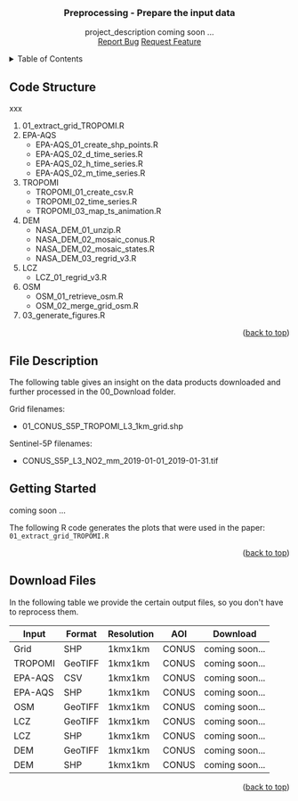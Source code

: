 <a id="readme-top"></a>


<!-- PROJECT LOGO -->
<br />
<div align="center">
  <h3 align="center">Preprocessing - Prepare the input data</h3>
  <p align="center">
    project_description coming soon ...
    <br />
    <a href="https://github.com/reneebichler/surface-emissions/issues/new?labels=bug&template=bug-report---.md">Report Bug</a>
    <a href="https://github.com/reneebichler/surface-emissions/issues/new?labels=enhancement&template=feature-request---.md">Request Feature</a>
  </p>
</div>



<!-- TABLE OF CONTENTS -->
<details>
  <summary>Table of Contents</summary>
  <ol>
    <li><a href="#code-structure">Code Structure</a></li>
    <li><a href="#file-description">File Description</a></li>
    <li><a href="#getting-started">Getting Started</a></li>
    <li><a href="#output-files">Output Files</a></li>
  </ol>
</details>


<!-- Code Structure -->
## Code Structure

xxx

1. 01_extract_grid_TROPOMI.R
2. EPA-AQS
    * EPA-AQS_01_create_shp_points.R
    * EPA-AQS_02_d_time_series.R
    * EPA-AQS_02_h_time_series.R
    * EPA-AQS_02_m_time_series.R
3. TROPOMI
    * TROPOMI_01_create_csv.R
    * TROPOMI_02_time_series.R
    * TROPOMI_03_map_ts_animation.R
4. DEM
    * NASA_DEM_01_unzip.R
    * NASA_DEM_02_mosaic_conus.R
    * NASA_DEM_02_mosaic_states.R
    * NASA_DEM_03_regrid_v3.R
5. LCZ
    * LCZ_01_regrid_v3.R
6. OSM
    * OSM_01_retrieve_osm.R
    * OSM_02_merge_grid_osm.R
7. 03_generate_figures.R

<p align="right">(<a href="#readme-top">back to top</a>)</p>


<!-- File Description -->
## File Description

The following table gives an insight on the data products downloaded and further processed in the 00_Download folder.

Grid filenames:
* 01_CONUS_S5P_TROPOMI_L3_1km_grid.shp


Sentinel-5P filenames:
* CONUS_S5P_L3_NO2_mm_2019-01-01_2019-01-31.tif



<!-- GETTING STARTED -->
## Getting Started

coming soon ...


The following R code generates the plots that were used in the paper:
    ```
    01_extract_grid_TROPOMI.R
    ```

<p align="right">(<a href="#readme-top">back to top</a>)</p>



<!-- Download Files -->
## Download Files

In the following table we provide the certain output files, so you don't have to reprocess them.

| Input     | Format    | Resolution     | AOI           | Download         |
| ---       | ---       | ---            | ---           | ---              |
| Grid      | SHP       | 1kmx1km        | CONUS         | coming soon...   |
| TROPOMI   | GeoTIFF   | 1kmx1km        | CONUS         | coming soon...   |
| EPA-AQS   | CSV       | 1kmx1km        | CONUS         | coming soon...   |
| EPA-AQS   | SHP       | 1kmx1km        | CONUS         | coming soon...   |
| OSM       | GeoTIFF   | 1kmx1km        | CONUS         | coming soon...   |
| LCZ       | GeoTIFF   | 1kmx1km        | CONUS         | coming soon...   |
| LCZ       | SHP       | 1kmx1km        | CONUS         | coming soon...   |
| DEM       | GeoTIFF   | 1kmx1km        | CONUS         | coming soon...   |
| DEM       | SHP       | 1kmx1km        | CONUS         | coming soon...   |

<p align="right">(<a href="#readme-top">back to top</a>)</p>
